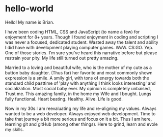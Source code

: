# hello-world
Hello! My name is Brian. 

I have been coding HTML, CSS and JavaScript (to name a few) for enjoyment for 8+ years. Though I found enjoyment in coding and scripting I was never a focused, dedicated student. Wasted away the talent and ability I did have with development playing computer games. WoW. CS:GO. Yep. One of those stories. I'm sure you've heard this narrative before but please restrain your pity. My life still turned out pretty amazing. 

Married to a loving and beautiful wife, who is the mother of my cute as a button baby daughter. (Thus far) her favorite and most commonly shown expression is a smile. A smily girl, with tons of energy towards both the standard child pasttime of 'play with anything I think looks interesting' and socialization. Most social baby ever. My opinion is completely unbaised, Trust me. This amazing family, in the home my Wife and I bought. Lungs fully functional. Heart beating. Healthy. Alive. Life is good.

Now in my 30s I am reevaluating my life and re-aligning my values. Always wanted to be a web developer. Always enjoyed web development. Time to take that journey a bit more serious and focus on it a bit. Thus I am here, learning git and gitHub (among other things). Here to grind, learn and evole my skills.